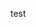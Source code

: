 test
<!---
Luis04v/Luis04v is a ✨ special ✨ repository because its `README.md` (this file) appears on your GitHub profile.
You can click the Preview link to take a look at your changes.
--->
